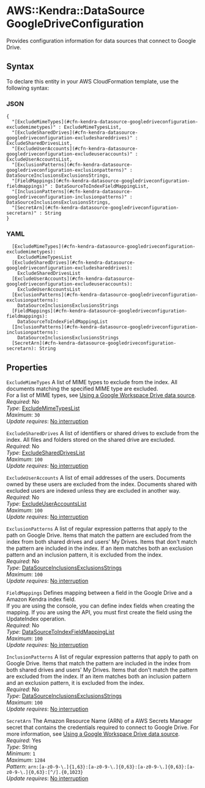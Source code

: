 # AWS::Kendra::DataSource GoogleDriveConfiguration<a name="aws-properties-kendra-datasource-googledriveconfiguration"></a>

Provides configuration information for data sources that connect to Google Drive\.

## Syntax<a name="aws-properties-kendra-datasource-googledriveconfiguration-syntax"></a>

To declare this entity in your AWS CloudFormation template, use the following syntax:

### JSON<a name="aws-properties-kendra-datasource-googledriveconfiguration-syntax.json"></a>

```
{
  "[ExcludeMimeTypes](#cfn-kendra-datasource-googledriveconfiguration-excludemimetypes)" : ExcludeMimeTypesList,
  "[ExcludeSharedDrives](#cfn-kendra-datasource-googledriveconfiguration-excludeshareddrives)" : ExcludeSharedDrivesList,
  "[ExcludeUserAccounts](#cfn-kendra-datasource-googledriveconfiguration-excludeuseraccounts)" : ExcludeUserAccountsList,
  "[ExclusionPatterns](#cfn-kendra-datasource-googledriveconfiguration-exclusionpatterns)" : DataSourceInclusionsExclusionsStrings,
  "[FieldMappings](#cfn-kendra-datasource-googledriveconfiguration-fieldmappings)" : DataSourceToIndexFieldMappingList,
  "[InclusionPatterns](#cfn-kendra-datasource-googledriveconfiguration-inclusionpatterns)" : DataSourceInclusionsExclusionsStrings,
  "[SecretArn](#cfn-kendra-datasource-googledriveconfiguration-secretarn)" : String
}
```

### YAML<a name="aws-properties-kendra-datasource-googledriveconfiguration-syntax.yaml"></a>

```
  [ExcludeMimeTypes](#cfn-kendra-datasource-googledriveconfiguration-excludemimetypes): 
    ExcludeMimeTypesList
  [ExcludeSharedDrives](#cfn-kendra-datasource-googledriveconfiguration-excludeshareddrives): 
    ExcludeSharedDrivesList
  [ExcludeUserAccounts](#cfn-kendra-datasource-googledriveconfiguration-excludeuseraccounts): 
    ExcludeUserAccountsList
  [ExclusionPatterns](#cfn-kendra-datasource-googledriveconfiguration-exclusionpatterns): 
    DataSourceInclusionsExclusionsStrings
  [FieldMappings](#cfn-kendra-datasource-googledriveconfiguration-fieldmappings): 
    DataSourceToIndexFieldMappingList
  [InclusionPatterns](#cfn-kendra-datasource-googledriveconfiguration-inclusionpatterns): 
    DataSourceInclusionsExclusionsStrings
  [SecretArn](#cfn-kendra-datasource-googledriveconfiguration-secretarn): String
```

## Properties<a name="aws-properties-kendra-datasource-googledriveconfiguration-properties"></a>

`ExcludeMimeTypes`  <a name="cfn-kendra-datasource-googledriveconfiguration-excludemimetypes"></a>
A list of MIME types to exclude from the index\. All documents matching the specified MIME type are excluded\.   
For a list of MIME types, see [Using a Google Workspace Drive data source](https://docs.aws.amazon.com/kendra/latest/dg/data-source-google-drive.html)\.  
*Required*: No  
*Type*: [ExcludeMimeTypesList](aws-properties-kendra-datasource-excludemimetypeslist.md)  
*Maximum*: `30`  
*Update requires*: [No interruption](https://docs.aws.amazon.com/AWSCloudFormation/latest/UserGuide/using-cfn-updating-stacks-update-behaviors.html#update-no-interrupt)

`ExcludeSharedDrives`  <a name="cfn-kendra-datasource-googledriveconfiguration-excludeshareddrives"></a>
A list of identifiers or shared drives to exclude from the index\. All files and folders stored on the shared drive are excluded\.  
*Required*: No  
*Type*: [ExcludeSharedDrivesList](aws-properties-kendra-datasource-excludeshareddriveslist.md)  
*Maximum*: `100`  
*Update requires*: [No interruption](https://docs.aws.amazon.com/AWSCloudFormation/latest/UserGuide/using-cfn-updating-stacks-update-behaviors.html#update-no-interrupt)

`ExcludeUserAccounts`  <a name="cfn-kendra-datasource-googledriveconfiguration-excludeuseraccounts"></a>
A list of email addresses of the users\. Documents owned by these users are excluded from the index\. Documents shared with excluded users are indexed unless they are excluded in another way\.  
*Required*: No  
*Type*: [ExcludeUserAccountsList](aws-properties-kendra-datasource-excludeuseraccountslist.md)  
*Maximum*: `100`  
*Update requires*: [No interruption](https://docs.aws.amazon.com/AWSCloudFormation/latest/UserGuide/using-cfn-updating-stacks-update-behaviors.html#update-no-interrupt)

`ExclusionPatterns`  <a name="cfn-kendra-datasource-googledriveconfiguration-exclusionpatterns"></a>
A list of regular expression patterns that apply to the path on Google Drive\. Items that match the pattern are excluded from the index from both shared drives and users' My Drives\. Items that don't match the pattern are included in the index\. If an item matches both an exclusion pattern and an inclusion pattern, it is excluded from the index\.  
*Required*: No  
*Type*: [DataSourceInclusionsExclusionsStrings](aws-properties-kendra-datasource-datasourceinclusionsexclusionsstrings.md)  
*Maximum*: `100`  
*Update requires*: [No interruption](https://docs.aws.amazon.com/AWSCloudFormation/latest/UserGuide/using-cfn-updating-stacks-update-behaviors.html#update-no-interrupt)

`FieldMappings`  <a name="cfn-kendra-datasource-googledriveconfiguration-fieldmappings"></a>
Defines mapping between a field in the Google Drive and a Amazon Kendra index field\.  
If you are using the console, you can define index fields when creating the mapping\. If you are using the API, you must first create the field using the UpdateIndex operation\.  
*Required*: No  
*Type*: [DataSourceToIndexFieldMappingList](aws-properties-kendra-datasource-datasourcetoindexfieldmappinglist.md)  
*Maximum*: `100`  
*Update requires*: [No interruption](https://docs.aws.amazon.com/AWSCloudFormation/latest/UserGuide/using-cfn-updating-stacks-update-behaviors.html#update-no-interrupt)

`InclusionPatterns`  <a name="cfn-kendra-datasource-googledriveconfiguration-inclusionpatterns"></a>
A list of regular expression patterns that apply to path on Google Drive\. Items that match the pattern are included in the index from both shared drives and users' My Drives\. Items that don't match the pattern are excluded from the index\. If an item matches both an inclusion pattern and an exclusion pattern, it is excluded from the index\.  
*Required*: No  
*Type*: [DataSourceInclusionsExclusionsStrings](aws-properties-kendra-datasource-datasourceinclusionsexclusionsstrings.md)  
*Maximum*: `100`  
*Update requires*: [No interruption](https://docs.aws.amazon.com/AWSCloudFormation/latest/UserGuide/using-cfn-updating-stacks-update-behaviors.html#update-no-interrupt)

`SecretArn`  <a name="cfn-kendra-datasource-googledriveconfiguration-secretarn"></a>
The Amazon Resource Name \(ARN\) of a AWS Secrets Manager secret that contains the credentials required to connect to Google Drive\. For more information, see [Using a Google Workspace Drive data source](https://docs.aws.amazon.com/kendra/latest/dg/data-source-google-drive.html)\.  
*Required*: Yes  
*Type*: String  
*Minimum*: `1`  
*Maximum*: `1284`  
*Pattern*: `arn:[a-z0-9-\.]{1,63}:[a-z0-9-\.]{0,63}:[a-z0-9-\.]{0,63}:[a-z0-9-\.]{0,63}:[^/].{0,1023}`  
*Update requires*: [No interruption](https://docs.aws.amazon.com/AWSCloudFormation/latest/UserGuide/using-cfn-updating-stacks-update-behaviors.html#update-no-interrupt)